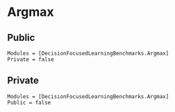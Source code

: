 # Argmax

## Public

```@autodocs
Modules = [DecisionFocusedLearningBenchmarks.Argmax]
Private = false
```

## Private

```@autodocs
Modules = [DecisionFocusedLearningBenchmarks.Argmax]
Public = false
```
